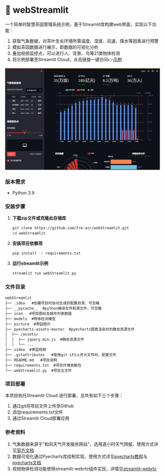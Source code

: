 # 🍵 webStreamlit
一个简单的智慧茶园管理系统示例，基于Streamlit库构建web界面，实现以下功能：

1. 获取气象数据，对茶叶生长环境所需温度、湿度、风速、降水等因素进行预警
2. 模拟茶园数据进行展示，即数据的可视化分析
3. 叠加视频监控点，可以进行人、背景、鸟等21类物体检测
4. 将示例部署至Streamlit Cloud，点击链接一键访问👉[示例](https://fre-air-webstreamlit-webstreamlit-e8tmh8.streamlit.app/)

<img src=".\picture\web.png"> 


### 版本需求
- Python 3.9


### 安装步骤
1. **下载zip文件或克隆此存储库**
   ```bash
   git clone https://github.com/fre-air/webStreamlit.git
   cd webStreamlit
   ```

2. **安装项目依赖项**
   ```bash
   pip install -r requirements.txt
   ```

3. **运行streamlit示例**

   ```bash
   streamlit run webStreamlit.py
   ```

### 文件目录
```
webStreamlit
├── .idea   #创建项目时自动生成的配置目录，可忽略
├── __pycache__  #python编译文件和源文件，可忽略
├── icon   #项目图标及城市列表数据
├── models  #物体检测模型
├── picture  #茶园图片
├── pyecharts-assets-master  #pyecharts图表渲染时的静态资源文件
│  ├── /assets/
│  │  ├── jquery.min.js  #静态资源文件
│  │  └── ...
├── video  #茶园视频
├── .gitattributes   #使用git LFS上传大文件时，配置文件
├── README.md   #项目说明
├── requirements.txt  #项目环境依赖包
└── webStreamlit.py  #项目主文件
```

### 项目部署
本项目依托Streamlit Cloud 进行部署，总共有如下三个步骤：

1. 通过git将项目文件上传至Github
2. 添加requirements.txt文件
3. 通过Streamlit Cloud部署应用


### 参考资料
1. 气象数据来源于"和风天气开发服务网站"，选用逐小时天气预报，使用方式详见[官方文档](https://dev.qweather.com/docs/api/)
2. 数据可视化通过Pyecharts库绘制实现，使用方式详见[pyecharts教程](https://www.heywhale.com/mw/project/5eb7958f366f4d002d783d4a)与[pyecharts文档](https://05x-docs.pyecharts.org/#/zh-cn/charts_base)
3. 视频物体检测功能使用streamlit-webrtc组件实现，详情见[streamlit-webrtc](https://github.com/whitphx/streamlit-webrtc)
